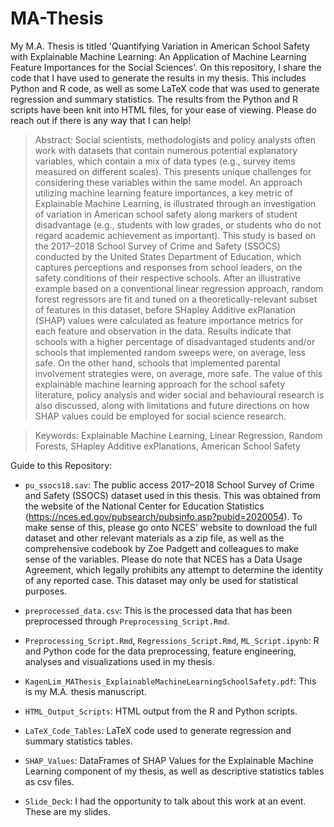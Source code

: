 # MA-Thesis

My M.A. Thesis is titled 'Quantifying Variation in American School Safety with Explainable Machine Learning: An Application of Machine Learning Feature Importances for the Social Sciences'. On this repository, I share the code that I have used to generate the results in my thesis. This includes Python and R code, as well as some LaTeX code that was used to generate regression and summary statistics. The results from the Python and R scripts have been knit into HTML files, for your ease of viewing. Please do reach out if there is any way that I can help!


> Abstract: 
Social scientists, methodologists and policy analysts often work with datasets that contain numerous potential explanatory variables, which contain a mix of data types (e.g., survey items measured on different scales). This presents unique challenges for considering these variables within the same model. An approach utilizing machine learning feature importances, a key metric of Explainable Machine Learning, is illustrated through an investigation of variation in American school safety along markers of student disadvantage (e.g., students with low grades, or students who do not regard academic achievement as important). This study is based on the 2017–2018 School Survey of Crime and Safety (SSOCS) conducted by the United States Department of Education, which captures perceptions and responses from school leaders, on the safety conditions of their respective schools. After an illustrative example based on a conventional linear regression approach, random forest regressors are fit and tuned on a theoretically-relevant subset of features in this dataset, before SHapley Additive exPlanation (SHAP) values were calculated as feature importance metrics for each feature and observation in the data. Results indicate that schools with a higher percentage of disadvantaged students and/or schools that implemented random sweeps were, on average, less safe. On the other hand, schools that implemented parental involvement strategies were, on average, more safe. The value of this explainable machine learning approach for the school safety literature, policy analysis and wider social and behavioural research is also discussed, along with limitations and future directions on how SHAP values could be employed for social science research.

>Keywords: Explainable Machine Learning, Linear Regression, Random Forests, SHapley Additive exPlanations, American School Safety

Guide to this Repository: 

- `pu_ssocs18.sav`: The public access 2017–2018 School Survey of Crime and Safety (SSOCS) dataset used in this thesis. This was obtained from the website of the National Center for Education Statistics (https://nces.ed.gov/pubsearch/pubsinfo.asp?pubid=2020054). To make sense of this, please go onto NCES' website to download the full dataset and other relevant materials as a zip file, as well as the comprehensive codebook by Zoe Padgett and colleagues to make sense of the variables. Please do note that NCES has a Data Usage Agreement, which legally prohibits any attempt to determine the identity of any reported case. This dataset may only be used for statistical purposes. 
- `preprocessed_data.csv`: This is the processed data that has been preprocessed through `Preprocessing_Script.Rmd`.
- `Preprocessing_Script.Rmd`, `Regressions_Script.Rmd`, `ML_Script.ipynb`: R and Python code for the data preprocessing, feature engineering, analyses and visualizations used in my thesis. 
- `KagenLim_MAThesis_ExplainableMachineLearningSchoolSafety.pdf`: This is my M.A. thesis manuscript. 

- `HTML_Output_Scripts`: HTML output from the R and Python scripts.
- `LaTeX_Code_Tables`: LaTeX code used to generate regression and summary statistics tables. 
- `SHAP_Values`: DataFrames of SHAP Values for the Explainable Machine Learning component of my thesis, as well as descriptive statistics tables as csv files. 
- `Slide_Deck`: I had the opportunity to talk about this work at an event. These are my slides.
